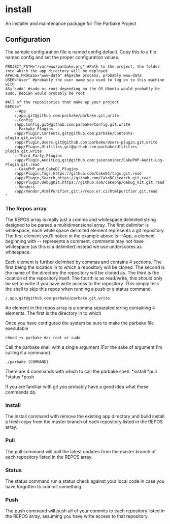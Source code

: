 install
=======

An installer and maintenance package for The Parbake Project

## Configuration
The sample configuration file is named config.default. Copy this to a file named config and set the proper 
configuration values.

````
PROJECT_PATH="/var/www/parbake.org" #Path to the project, the folder into which the app directory will be deployed
APACHE_PROCESS="www-data" #Apache process, probably www-data
USER="user" #probably the user name you used to log on to this machine with
AS='sudo' #sudo or root depending on the OS Ubuntu would probably be sudo, Debian would probably be root

#All of the repositories that make up your project
REPOS="
	--App
	/,app,git@github.com:parbake/parbake.git,write
	--Config
	/app,Config,git@github.com:parbake/Config.git,write
	--Parbake_Plugins
	/app/Plugin,Contents,git@github.com:parbake/Contents-plugin.git,write
	/app/Plugin,Users,git@github.com:parbake/Users-plugin.git,write
	/app/Plugin,Utilities,git@github.com:parbake/Utilities-plugin.git,write
	--Third_Party_Plugins
	/app/Plugin,AuditLog,git@github.com:jasonsnider/CakePHP-Audit-Log-Plugin.git,read
	--CakePHP_and_CakeDC_Plugins
	/app/Plugin,Tags,https://github.com/CakeDC/tags.git,read
	/app/Plugin,Search,https://github.com/CakeDC/search.git,read
	/app/Plugin,DebugKit,https://github.com/cakephp/debug_kit.git,read
	--Vendors
	/app/Vendor,HtmlPurifier,git://repo.or.cz/htmlpurifier.git,read
"
````

### The Repos array
The REPOS array is really just a comma and whitespace delimited string designed to be parsed a multidimensional array.
The first delimiter is whitespace, each white space delimited element represents a git repository. The first element
you'll notice in the example above is --App, a element beginning with -- represents a comment, comments may not have 
whitespace (as this is a delimiter) instead we use underscores as whitespace.

Each element is further delimited by commas and contains 4 sections. The first being the location in to which a 
repository will be cloned. The second is the name of the directory the repository will be cloned as. The third is the 
location of the repository itself. The fourth is as read/write, this should only be set to write if you have write 
access to the repository. This simply tells the shell to skip this repos when running a push or a status command.

````
/,app,git@github.com:parbake/parbake.git,write
````

An element in the repos array is a comma separated string containing 4 elements. The first is the directory in to 
which


Once you have configured the system be sure to make the parbake file executable
````
chmod +x parbake #as root or sudo
````

Call the parbake shell with a single argument (For the sake of argument I'm calling it a command).
````
./parbake {COMMAND}
````

There are 4 commands with which to call the parbake shell.
*install
*pull
*status
*push

If you are familiar with git you probably have a good idea what these commands do. 

### Install

The install command with remove the existing app directory and build install a fresh copy from the master branch of 
each repository listed in the REPOS array.

### Pull

The pull command will pull the latest updates from the master branch of each repository listed in the REPOS array.

### Status 

The status command run a status check against your local code in case you have forgotten to commit something.

### Push

The push command will push all of your commits to each repository listed in the REPOS array, assuming you have write 
access to that repository.








